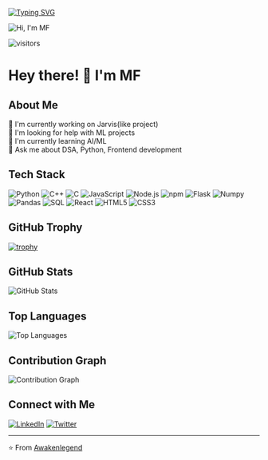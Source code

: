 [![Typing SVG](https://readme-typing-svg.demolab.com?font=Fira+Code&pause=1000&color=F7F7F7&background=E57373&width=435&lines=Hi+%F0%9F%91%8B%2C+I'm+MF;AI+%2F+ML+Enthusiast;Open+Source+Lover)](https://git.io/typing-svg)

![Hi, I'm MF](https://raw.githubusercontent.com/Awakenlegend/github-green/main/assets/mf-banner.png)

![visitors](https://komarev.com/ghpvc/?username=Awakenlegend&color=blue&style=flat-square)

# Hey there! 👋 I'm MF

## About Me
🔭 I'm currently working on Jarvis(like project)  
🤝 I'm looking for help with ML projects  
🌱 I'm currently learning AI/ML  
💬 Ask me about DSA, Python, Frontend development  

## Tech Stack
![Python](https://img.shields.io/badge/Python-3776AB?style=for-the-badge&logo=python&logoColor=white)
![C++](https://img.shields.io/badge/C++-00599C?style=for-the-badge&logo=c%2B%2B&logoColor=white)
![C](https://img.shields.io/badge/C-00599C?style=for-the-badge&logo=c&logoColor=white)
![JavaScript](https://img.shields.io/badge/JavaScript-F7DF1E?style=for-the-badge&logo=javascript&logoColor=black)
![Node.js](https://img.shields.io/badge/Node.js-339933?style=for-the-badge&logo=node.js&logoColor=white)
![npm](https://img.shields.io/badge/npm-CB3837?style=for-the-badge&logo=npm&logoColor=white)
![Flask](https://img.shields.io/badge/Flask-000000?style=for-the-badge&logo=flask&logoColor=white)
![Numpy](https://img.shields.io/badge/Numpy-013243?style=for-the-badge&logo=numpy&logoColor=white)
![Pandas](https://img.shields.io/badge/Pandas-150458?style=for-the-badge&logo=pandas&logoColor=white)
![SQL](https://img.shields.io/badge/SQL-4479A1?style=for-the-badge&logo=postgresql&logoColor=white)
![React](https://img.shields.io/badge/React-20232A?style=for-the-badge&logo=react&logoColor=61DAFB)
![HTML5](https://img.shields.io/badge/HTML5-E34F26?style=for-the-badge&logo=html5&logoColor=white)
![CSS3](https://img.shields.io/badge/CSS3-1572B6?style=for-the-badge&logo=css3&logoColor=white)

## GitHub Trophy
[![trophy](https://github-profile-trophy.vercel.app/?username=Awakenlegend&theme=radical)](https://github.com/ryo-ma/github-profile-trophy)

## GitHub Stats
![GitHub Stats](https://github-readme-stats.vercel.app/api?username=Awakenlegend&show_icons=true&theme=radical)

## Top Languages
![Top Languages](https://github-readme-stats.vercel.app/api/top-langs/?username=Awakenlegend&layout=compact&theme=radical)

## Contribution Graph
![Contribution Graph](https://github-readme-activity-graph.vercel.app/graph?username=Awakenlegend&theme=radical)

## Connect with Me
[![LinkedIn](https://img.shields.io/badge/LinkedIn-0077B5?style=for-the-badge&logo=linkedin&logoColor=white)](https://linkedin.com/in/mohammed-farhan1)
[![Twitter](https://img.shields.io/badge/Twitter-1DA1F2?style=for-the-badge&logo=twitter&logoColor=white)](https://twitter.com/mohammed_farh_an)

---
⭐️ From [Awakenlegend](https://github.com/Awakenlegend) 
